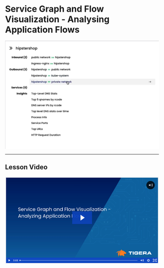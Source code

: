 # Service Graph and Flow Visualization - Analysing Application Flows


![SG Application Flows](images/sg-app-flow.png)

---
## Lesson Video

[![Analyze Application Flows](images/sgfvaa.png)](https://tigera.wistia.com/medias/hitppj9mjk)

